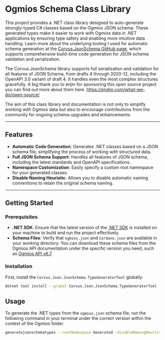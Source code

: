 # Ogmios Schema Class Library

This project provides a .NET class library designed to auto-generate strongly-typed C# classes based on the Ogmios JSON schema. These generated types make it easier to work with Ogmios data in .NET applications by ensuring type safety and enabling more intuitive data handling. Learn more about the underlying tooling I used for automatic schema generation at the [Corvus.JsonSchema GitHub page](https://github.com/corvus-dotnet/Corvus.JsonSchema), which supports comprehensive build-time code generation for JSON schema validation and serialization.

The Corvus.JsonSchema library supports full serialization and validation for all features of JSON Schema, from drafts 4 through 2020-12, including the OpenAPI 3.0 variant of draft 4. It handles even the most complex structures gracefully. A big thank you to enjin for sponsoring this open source project you can find out more about them here. https://endjin.com/what-we-do/open-source/

The aim of this class library and documentation is not only to simplify working with Ogmios data but also to encourage contributions from the community for ongoing schema upgrades and enhancements.

---

## Features

- **Automatic Code Generation**: Generates .NET classes based on a JSON schema file, simplifying the process of working with structured data.
- **Full JSON Schema Support**: Handles all features of JSON schema, including the latest standards and OpenAPI specifications.
- **Namespace Customization**: Easily specify a custom root namespace for your generated classes.
- **Disable Naming Heuristic**: Allows you to disable automatic naming conventions to retain the original schema naming.

---

## Getting Started

### Prerequisites

- **.NET SDK**: Ensure that the latest version of the [.NET SDK](https://dotnet.microsoft.com/download) is installed on your machine to build and run the project effectively.
- **Schema Files**: Verify that `ogmios.json` and `Cardano.json` are available in your working directory. You can download these schema files from the Ogmios API documentation under the specific version you need, such as [Ogmios API v6.7](https://ogmios.dev/api/v6.7/).

### Installation

First, install the `Corvus.Json.JsonSchema.TypeGeneratorTool` globally:

```bash
dotnet tool install --global Corvus.Json.JsonSchema.TypeGeneratorTool
```

## Usage

To generate the .NET types from the `ogmios.json` schema file, run the following command in your terminal under the correct version within the context of the Ogmios folder.

```bash
generatejsonschematypes --rootNamespace Generated -disableNamingHeuristic --outputPath Generated v6.12/Source/ogmios.json
```
